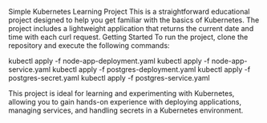 Simple Kubernetes Learning Project
This is a straightforward educational project designed to help you get familiar with the basics of Kubernetes. The project includes a lightweight application that returns the current date and time with each curl request.
Getting Started
To run the project, clone the repository and execute the following commands:


kubectl apply -f node-app-deployment.yaml
kubectl apply -f node-app-service.yaml
kubectl apply -f postgres-deployment.yaml
kubectl apply -f postgres-secret.yaml
kubectl apply -f postgres-service.yaml

This project is ideal for learning and experimenting with Kubernetes, allowing you to gain hands-on experience with deploying applications, managing services, and handling secrets in a Kubernetes environment.


<image-card alt="Kubernetes Logo" src="https://kubernetes.io/images/favicon.png" ></image-card>
